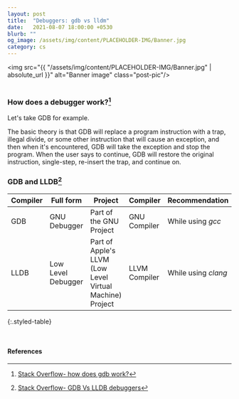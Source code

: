 ```yaml
---
layout: post
title:  "Debuggers: gdb vs lldm"
date:   2021-08-07 18:00:00 +0530
blurb: ""
og_image: /assets/img/content/PLACEHOLDER-IMG/Banner.jpg
category: cs
---
```


<img src="{{ "/assets/img/content/PLACEHOLDER-IMG/Banner.jpg" | absolute_url }}" alt="Banner image" class="post-pic"/>
<br />
<br />

### How does a debugger work?[^1]
Let's take GDB for example.

The basic theory is that GDB will replace a program instruction with a trap, illegal divide, or some other instruction that will cause an exception, and then when it's encountered, GDB will take the exception and stop the program. When the user says to continue, GDB will restore the original instruction, single-step, re-insert the trap, and continue on.

### GDB and LLDB[^2]

Compiler | Full form | Project | Compiler | Recommendation
--- | --- | --- | --- | ---
GDB | GNU Debugger | Part of the GNU Project | GNU Compiler | While using *gcc*
LLDB | Low Level Debugger | Part of Apple's LLVM (Low Level Virtual Machine) Project | LLVM Compiler | While using *clang*
{:.styled-table}

<br/>


#### References

[^1]: [Stack Overflow- how does gdb work?](https://stackoverflow.com/a/29201008/7589046)
[^2]: [Stack Overflow- GDB Vs LLDB debuggers](https://stackoverflow.com/a/39717486/7589046)